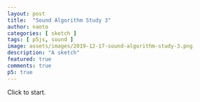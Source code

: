 ```yaml
---
layout: post
title:  "Sound Algorithm Study 3"
author: naoto
categories: [ sketch ]
tags: [ p5js, sound ]
image: assets/images/2019-12-17-sound-algorithm-study-3.png
description: "A sketch"
featured: true
comments: true
p5: true
---
```


<div id = "p5sketch">
  <!-- p5 instance will be created here -->
</div>

Click to start.

<script>
function midiToFreq(m) {
  let tuning = 440;
  return Math.pow(2, (m - 69) / 12) * tuning;
}

let setColorMode = 0;

class ColorScheme {
  constructor(colorString) {
    this.colors = []; {
      let cc = colorString.split("/");
      let cs = cc[cc.length - 1].split("-");
      for (let i in cs) {
        let r = parseInt("0x" + cs[i].substring(0, 2));
        let g = parseInt("0x" + cs[i].substring(2, 4));
        let b = parseInt("0x" + cs[i].substring(4, 6));
        this.colors.push({
          r: r,
          g: g,
          b: b
        });
      }
      this.offset = 0;
    }
  }
  get(i) {
    i = Math.min(this.colors.length - 1, Math.max(0, i));
    return this.colors[(i + this.offset) % this.colors.length];
  }

}

var colorSchemes = [
  new ColorScheme("https://coolors.co/5386e4-7fc29b-b5ef8a-d7f171-817e9f"),
  new ColorScheme("https://coolors.co/000000-808080-ffffff-333333-aaaaaa"),
  new ColorScheme("https://coolors.co/ffffff-808080-000000-333333-aaaaaa"),
];

function setColor(parent, func, index, alpha) {
  let idx = setColorMode;
  if (alpha == undefined) alpha = 255;
  parent[func](colorSchemes[idx].get(index).r, colorSchemes[idx].get(index).g, colorSchemes[idx].get(index).b, alpha);
}

EasingFunctions = {
  // no easing, no acceleration
  linear: function(t) {
    return t
  },
  // accelerating from zero velocity
  easeInQuad: function(t) {
    return t * t
  },
  // decelerating to zero velocity
  easeOutQuad: function(t) {
    return t * (2 - t)
  },
  // acceleration until halfway, then deceleration
  easeInOutQuad: function(t) {
    return t < .5 ? 2 * t * t : -1 + (4 - 2 * t) * t
  },
  // accelerating from zero velocity 
  easeInCubic: function(t) {
    return t * t * t
  },
  // decelerating to zero velocity 
  easeOutCubic: function(t) {
    return (--t) * t * t + 1
  },
  // acceleration until halfway, then deceleration 
  easeInOutCubic: function(t) {
    return t < .5 ? 4 * t * t * t : (t - 1) * (2 * t - 2) * (2 * t - 2) + 1
  },
  // accelerating from zero velocity 
  easeInQuart: function(t) {
    return t * t * t * t
  },
  // decelerating to zero velocity 
  easeOutQuart: function(t) {
    return 1 - (--t) * t * t * t
  },
  // acceleration until halfway, then deceleration
  easeInOutQuart: function(t) {
    return t < .5 ? 8 * t * t * t * t : 1 - 8 * (--t) * t * t * t
  },
  // accelerating from zero velocity
  easeInQuint: function(t) {
    return t * t * t * t * t
  },
  // decelerating to zero velocity
  easeOutQuint: function(t) {
    return 1 + (--t) * t * t * t * t
  },
  // acceleration until halfway, then deceleration 
  easeInOutQuint: function(t) {
    return t < .5 ? 16 * t * t * t * t * t : 1 + 16 * (--t) * t * t * t * t
  }
}

// for cross browser compatibility
const AudioContext = window.AudioContext || window.webkitAudioContext;
const audioCtx = new AudioContext();

class AM {
  constructor() {
    this.amp = audioCtx.createGain();
    this.amp.gain.setValueAtTime(0.0, audioCtx.currentTime);
    this.amp.connect(audioCtx.destination);

    this.preAmp = audioCtx.createGain();
    this.preAmp.gain.setValueAtTime(0.0, audioCtx.currentTime);
    this.preAmp.connect(this.amp);

    this.osc = audioCtx.createOscillator();
    this.osc.type = 'sine';
    this.osc.frequency.setValueAtTime(0, audioCtx.currentTime);
    this.osc.connect(this.preAmp);

    this.modGain = audioCtx.createGain();
    this.modGain.gain.value = 0;
    this.modGain.connect(this.preAmp.gain);

    this.lfo = audioCtx.createOscillator();
    this.lfo.type = 'sine';
    this.lfo.frequency.setValueAtTime(16, audioCtx.currentTime);
    this.lfo.connect(this.modGain);

    this.started = false;
  }

  start() {
    if (this.started == false) {
      this.osc.start();
      this.lfo.start();
      this.started = true;
    }
    this.modGain.gain.value = 1;
    this.amp.gain.setValueAtTime(0.1, audioCtx.currentTime);
  }

  freq(f) {
    if (isNaN(f)) return;
    this.osc.frequency.setValueAtTime(f, audioCtx.currentTime);
  }

  stop() {
    this.preAmp.gain.setValueAtTime(0.0, audioCtx.currentTime);
    this.amp.gain.setValueAtTime(0.0, audioCtx.currentTime);
  }
}

class FM {
  constructor() {
    this.amp = audioCtx.createGain();
    this.amp.gain.setValueAtTime(0.0, audioCtx.currentTime);
    this.amp.connect(audioCtx.destination);

    this.biquadFilter = audioCtx.createBiquadFilter();
    this.biquadFilter.type = 'lowpass';
    this.biquadFilter.Q.setValueAtTime(1, audioCtx.currentTime);
    this.biquadFilter.frequency.setValueAtTime(0, audioCtx.currentTime);
    this.biquadFilter.gain.setValueAtTime(50, audioCtx.currentTime);
    this.biquadFilter.connect(this.amp);

    this.osc = audioCtx.createOscillator();
    this.osc.type = 'sine';
    this.osc.frequency.setValueAtTime(0, audioCtx.currentTime);
    this.osc.connect(this.biquadFilter);

    this.modGain = audioCtx.createGain();
    this.modGain.gain.value = 100;
    this.modGain.connect(this.osc.frequency);

    this.lfo = audioCtx.createOscillator();
    this.lfo.type = 'sine';
    this.lfo.frequency.setValueAtTime(32, audioCtx.currentTime);
    this.lfo.connect(this.modGain);

    this.started = false;
  }

  start() {
    if (this.started == false) {
      this.osc.start();
      this.lfo.start();
      this.started = true;
    }
    this.amp.gain.setValueAtTime(0.1, audioCtx.currentTime);
  }

  freq(f) {
    if (isNaN(f)) return;
    this.biquadFilter.frequency.setValueAtTime(f * 2, audioCtx.currentTime);
    this.osc.frequency.setValueAtTime(f, audioCtx.currentTime);
  }

  stop() {
    this.amp.gain.setValueAtTime(0, audioCtx.currentTime);
  }
}

const width = 400;
const height = 400;

class MixGraphics {
  constructor(p) {
    this.p = p;
    this.pg = p.createGraphics(width, height);
    this.pgb0 = p.createGraphics(width, height);
    this.pgb1 = p.createGraphics(width, height);
    this.invertPg = p.createGraphics(width, height);
  }
  
  update(pg0, pg1) {
    let p = this.p;

    this.pgb0.push();
    this.pgb0.blendMode(p.BLEND);
    this.pgb0.background(0);
    this.pgb0.image(pg0, 0, 0);
    this.pgb0.blendMode(p.MULTIPLY);
    this.pgb0.image(this.pg, 0, 0);

    this.invertPg.blendMode(p.BLEND);
    this.invertPg.background(255);
    this.invertPg.blendMode(p.DIFFERENCE);
    this.invertPg.image(this.pg, 0, 0);

    this.pgb1.blendMode(p.BLEND);
    this.pgb1.background(0);
    this.pgb1.image(pg1, 0, 0);
    this.pgb1.blendMode(p.MULTIPLY);
    this.pgb1.image(this.invertPg, 0, 0);
  }
  
  draw(pg) {
    let p = this.p;

    pg.image(this.pgb1, 0, 0);
    pg.blendMode(p.ADD);
    pg.image(this.pgb0, 0, 0);
    pg.blendMode(p.BLEND);
  }
}

const s = (p) => {
  const synths = {};

  let freq = 440;
  let pointer = 0;
  let codeInput;
  let runButton;
  let output;
  let tokens = [];

  let isPlaying = false;
  let prevChar = '';

  let codeBase = '<<<<1f<<+2<[=>>>90~><1f<<+2<[=>>>92~';
  let pastCommands = [];
  let colorShift = 1;

  let pg0, pg1, pg2, pg3, pgex;
  let mix0, mix1;
  
  let t = 0;

  p.setup = () => {
    p.createCanvas(400, 400);
    p.frameRate(30);

    pg0 = p.createGraphics(400, 400);
    pg1 = p.createGraphics(400, 400);
    pg2 = p.createGraphics(400, 400);
    pg3 = p.createGraphics(400, 400);
    pgex = p.createGraphics(400, 400);
    mix0 = new MixGraphics(p);
    mix1 = new MixGraphics(p);

    setColorMode = 1;
    patternDraw(mix1.pg);
    pgex.background(255);
    pgex.blendMode(p.MULTIPLY);
    pgex.image(mix1.pg, 0, 0);
    pgex.filter(p.BLUR, 7)
    setColorMode = 0;

    synths['~'] = new p5.Oscillator(freq, 'sine');
    synths['a'] = new AM();
    synths['f'] = new FM();
    synths['N'] = new p5.Oscillator(freq, 'sawtooth');
    synths['^'] = new p5.Oscillator(freq, 'triangle');
    synths['['] = new p5.Oscillator(freq, 'square');
    synths['n'] = new p5.Noise('white');

    codeInput = p.createInput(codeBase);
    codeInput.size(p.width);

    codeInput.elt.onkeyup = runButtonClicked;
  }

  p.mouseClicked = () => {
    runButtonClicked();
  }

  let hiCount = 0;

  const maskDraw = (pg) => {
    pg.push();
    setColor(pg, 'background', 0);
    pg.translate(p.width / 2, p.height / 2);
    let shapeFuncs = [
      (p, w, x, y) => {
        p.rect(x, y, w, w);
      },
      (p, w, x, y) => {
        p.ellipse(x, y, w, w);
      },
      (p, w, x, y) => {
        p.push();
        p.translate(x, y);
        p.line(-w / 2, 0, w / 2, 0);
        p.line(0, -w / 2, 0, w / 2);
        p.pop();
      },
    ]

    if (!isNaN(node)) {
      pastCommands.push(freq);
    } else {
      pastCommands.push(node);
    }
    if (pastCommands.length > 15 * 15) pastCommands.shift();
    pointer++;

    if (!isNaN(node) && node > 1000) {
      colorShift++;
      if (colorShift > 3) colorShift = 0;
    }
    let h = p.width / 16;
    pg.rectMode(p.CENTER);
    for (let i = 0; i < pastCommands.length; i++) {
      const index = (i - (p.frameCount % pastCommands.length) + pastCommands.length) % pastCommands.length;
      const command = pastCommands[index];

      if (!isNaN(command)) {
        if (index == pastCommands.length - 1) {
          setColor(pg, 'fill', 1);
          pg.noStroke();
        } else {
          setColor(pg, 'fill', 2);
          pg.noStroke();
        }
        pg.strokeWeight(h / 8);
        if (command > 80) {
          if (!isNaN(node) && node > 80) {
            hiCount++;
          }
          setColor(pg, 'stroke', 1);
          shapeFuncs[2](pg, h * 4, (i % 15 + 1 - 8) * h, Math.floor(i / 15 - 7) * h);
        } else {
          shapeFuncs[0](pg, h, (i % 15 + 1 - 8) * h, Math.floor(i / 15 - 7) * h);
        }
      } else if (command == '=') {} else {
        if (index == pastCommands.length - 1) {
          setColor(pg, 'fill', 2);
          pg.noStroke();
        } else {
          setColor(pg, 'fill', 1);
          pg.noStroke();
        }
        pg.strokeWeight(h / 8);
        shapeFuncs[1](pg, h / 2, (i % 15 + 1 - 8) * h, Math.floor(i / 15 - 7) * h);
      }
    }
    pg.pop();
  }
  const patternDraw = (pg) => {
    pg.push();
    setColor(pg, 'background', 0);
    pg.translate(pg.width / 2, pg.height / 2);
    pg.noStroke();
    setColor(pg, 'fill', 2);
    pg.rotate(Math.PI * 0.25);
    let n = 4;
    let r = pg.width / 1.4 / n;
    pg.rectMode(p.CENTER);
    for (let i = -n; i <= n; i++) {
      pg.rect(i * r, 0, p.lerp(0, r, 0.5), pg.height * 2);
    }
    pg.pop();
  }
  let bangT = 0;
  let bangDur = 1;
  let bangCycle = 0;
  const bang = () => {
    bangT = t;
    bangCycle = (bangCycle + 1) % 2;
  }
  const wipeDraws = [
    (pg) => { // stripes
      pg.push();
      let mode;
      const tw = p.constrain((t - bangT) / bangDur, 0, 1);
      if (bangCycle == 0) {
        mode = [0, 2];
      } else {
        mode = [2, 0];
      }
      setColor(pg, 'background', mode[0]);
      pg.translate(pg.width / 2, pg.height / 2);
      pg.noStroke();
      setColor(pg, 'fill', mode[1]);
      pg.rotate(Math.PI * 0.25 * hiCount);
      let n = 4;
      let r = pg.width / 1.4 / n;
      pg.rectMode(p.CENTER);
      for (let i = -n; i <= n; i++) {
        pg.rect(i * r, 0, p.lerp(0, r, EasingFunctions.easeInOutCubic(tw)), pg.height * 2);
      }
      pg.pop();
    },
    (pg) => { // circle expand
      pg.push();
      let mode;
      const tw = p.constrain((t - bangT) / bangDur, 0, 1);
      if (bangCycle == 0) {
        mode = [0, 2];
      } else {
        mode = [2, 0];
      }
      setColor(pg, 'background', mode[0]);
      pg.translate(pg.width / 2, pg.height / 2);
      pg.noStroke();
      setColor(pg, 'fill', mode[1]);
      let r = p.lerp(0, pg.width * 1.41, EasingFunctions.easeInOutCubic(tw));
      pg.ellipse(0, 0, r);
      pg.pop();
    },
    (pg) => { // vertical wipe
      pg.push();
      const tw = p.constrain((t - bangT) / bangDur, 0, 1);
      if (bangCycle == 0) {
        mode = [0, 2];
      } else {
        mode = [2, 0];
      }
      setColor(pg, 'background', mode[0]);
      pg.translate(pg.width / 2, pg.height / 2);
      pg.noStroke();
      setColor(pg, 'fill', mode[1]);
      let rate = EasingFunctions.easeInOutCubic(tw);
      let n = 128;
      let r = pg.width;
      pg.beginShape();
      pg.vertex(0, 0);
      for (let i = 0; i <= n; i++) {
        let theta = -i / n * Math.PI * 2 * rate - Math.PI / 2;
        let x = r * Math.cos(theta);
        let y = r * Math.sin(theta);
        pg.vertex(x, y);
      }
      pg.vertex(0, 0);
      pg.endShape();
      pg.pop();
    },
    (pg) => { // horizontal box push
      pg.push();
      let mode;
      const tw = p.constrain((t - bangT) / bangDur, 0, 1);
      if (bangCycle == 0) {
        mode = [0, 2];
      } else {
        mode = [2, 0];
      }
      setColor(pg, 'background', mode[0]);
      pg.noStroke();
      setColor(pg, 'fill', mode[1]);
      let r = p.lerp(0, pg.width, EasingFunctions.easeInOutCubic(tw));
      pg.rect(0, 0, r, pg.height);
      pg.pop();
    },
  ];
  const blobFunc = (p, R) => {
    p.beginShape();
    const n = 128;
    let x = 0;
    // if (curSynth == 'f' && freq < 11000) x = 0.2;
    x = 0.2;
    for (let i = 0; i < n; i++) {
      const th = i / n * 2 * Math.PI;
      let r = R * (1 + x * Math.random());
      p.vertex(r * Math.cos(th), r * Math.sin(th));
    }
    p.endShape(p.CLOSE);
  }
  const waveFunc = (p) => {
    p.beginShape();
    const n = 128;
    let x = 0;
    if (curSynth == 'f' && freq < 11000) x = 0.02;
    p.vertex(0, p.height);
    for (let i = 0; i <= n; i++) {
      const th = i / n * 8 * Math.PI + p.millis();
      let r = x * (Math.sin(th));
      p.vertex(i / n * p.width, p.height * (0.5 + r));
    }
    p.vertex(p.width, p.height);
    p.endShape(p.CLOSE);
  }
  const backDraws = [
    (pg) => {
      pg.push();
      setColor(pg, 'background', 3);
      setColor(pg, 'fill', 1);
      pg.strokeWeight(pg.width / 64);
      pg.noStroke();
      pg.translate(pg.width / 2, pg.height / 2);
      blobFunc(pg, pg.width / 3);
      pg.pop();
    },
    (pg) => {
      pg.push();
      setColor(pg, 'background', 3);
      setColor(pg, 'fill', 1);
      pg.strokeWeight(pg.width / 64);
      pg.noStroke();
      waveFunc(pg);
      pg.pop();
    },
  ]

  let node;
  let lastNode;
  let curSynth;
  let curPattern = 0;

  p.draw = () => {
    t = p.millis() * 0.001;

    if (isPlaying) {
      if (pointer < tokens.length) {
        lastNode = node;
        node = tokens[pointer];
        execute(node);
        if (node == '~') {
          bang();          
          curPattern = (curPattern + 1) % wipeDraws.length;
        }
      } else {
        isPlaying = false;
      }
    } else {
      for (const key in synths) {
        synths[key].stop();
      }
      prevChar = '';
    }

    setColorMode = 0;

    backDraws[0](pg1);
    maskDraw(pg0);
    setColorMode = 1;
    wipeDraws[curPattern](mix0.pg);
    setColorMode = 0;

    mix0.update(pg0, pg1);

    mix0.draw(pg3);
  
    wipeDraws[(curPattern+1)%wipeDraws.length](pg2);

    mix1.update(pg3, pg2);

    // mix1.draw(p);
    p.image(mix1.pgb0, 0, 0);
    p.blendMode(p.MULTIPLY);
    p.image(pgex, 0, 0);
    p.blendMode(p.ADD);
    p.image(mix1.pgb1, 0, 0);
    p.blendMode(p.BLEND);
  }

  let runButtonClicked = () => {
    isPlaying = true;

    let code = codeInput.value();
    let unbalancedBrackets = (code.split("<").length - 1) - (code.split(">").length - 1);
    if (unbalancedBrackets > 0) {
      code += '>'.repeat(unbalancedBrackets);
    }
    code = unpack(code);

    while (code.indexOf('<') > -1) {
      code = unpack(code);
    }

    let lex = code.match(/(\D+)|[+-]?(\d*[.])?\d+/gi);
    parse(lex);
  }

  let unpack = (code, index) => {
    let pointer = 0;
    let result = '';
    let start = 0;
    let end = 0;
    let stack = 0;

    let peek = () => {
      return code[pointer];
    }

    let consume = () => {
      pointer++;
    }

    while (pointer < code.length) {
      let t = peek();
      if (t === "<") {
        if (stack == 0) {
          start = pointer;
        }
        stack++;
      } else if (t === ">") {
        end = pointer;
        stack--;
        if (stack == 0) {
          result += code.slice(start + 1, end).repeat(2);
        }
      } else {
        if (stack == 0) {
          result += t;
        }
      }
      consume();
    }

    return result;
  }


  let parse = (l) => {
    pointer = 0;
    tokens = [];
    if (l) {
      for (let i = 0; i < l.length; i++) {
        if (isNaN(l[i])) {
          let chars = l[i].split('');
          for (let j = 0; j < chars.length; j++) {
            tokens.push(chars[j]);
          }
        } else {
          tokens.push(l[i]);
        }
      }
    }
  }

  let execute = (t) => {
    if (t != prevChar) {
      if (isNaN(t)) {
        switch (t) {
          case '~':
          case 'a':
          case 'f':
          case 'N':
          case '^':
          case '[':
            curSynth = t;
            synths[t].start();
            break;
          case '=':
            curSynth = '';
            for (const key in synths) {
              synths[key].stop();
            }
            break;
          case '+':
          case '-':
          case '*':
          case '/':
          case '<':
          case '>':
            break;
          default:
            curSynth = 'n';
            synths.n.start();
        }
      } else {
        if (prevChar == "+") {
          freq += parseFloat(t);
        } else if (prevChar == "-") {
          freq -= parseFloat(t);
        } else if (prevChar == "*") {
          freq *= parseFloat(t);
        } else if (prevChar == "/") {
          freq /= parseFloat(t);
        } else {
          freq = parseFloat(t);
        }

        // if (freq == 0) freq = p.random(11000);

        let f = midiToFreq(freq);
        if (isNaN(f) == false && f < 1e5) {
          for (const key in synths) {
            if (key != 'n') {
              synths[key].freq(f);
            }
          }
        }
      }
    }
    prevChar = t;
  }
}

let myp5 = new p5(s, document.getElementById('p5sketch'));
</script>